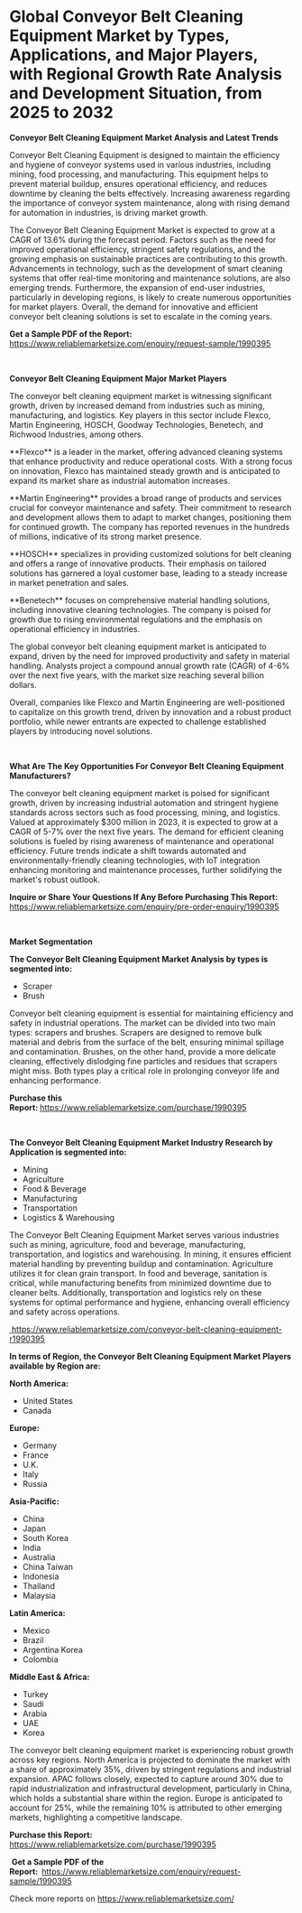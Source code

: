 <p><h1>Global Conveyor Belt Cleaning Equipment Market by Types, Applications, and Major Players, with Regional Growth Rate Analysis and Development Situation, from 2025 to 2032</h1></p><p><strong>Conveyor Belt Cleaning Equipment Market Analysis and Latest Trends</strong></p>
<p><p>Conveyor Belt Cleaning Equipment is designed to maintain the efficiency and hygiene of conveyor systems used in various industries, including mining, food processing, and manufacturing. This equipment helps to prevent material buildup, ensures operational efficiency, and reduces downtime by cleaning the belts effectively. Increasing awareness regarding the importance of conveyor system maintenance, along with rising demand for automation in industries, is driving market growth.</p><p>The Conveyor Belt Cleaning Equipment Market is expected to grow at a CAGR of 13.6% during the forecast period. Factors such as the need for improved operational efficiency, stringent safety regulations, and the growing emphasis on sustainable practices are contributing to this growth. Advancements in technology, such as the development of smart cleaning systems that offer real-time monitoring and maintenance solutions, are also emerging trends. Furthermore, the expansion of end-user industries, particularly in developing regions, is likely to create numerous opportunities for market players. Overall, the demand for innovative and efficient conveyor belt cleaning solutions is set to escalate in the coming years.</p></p>
<p><strong>Get a Sample PDF of the Report:&nbsp;</strong> <a href="https://www.reliablemarketsize.com/enquiry/request-sample/1990395?utm_campaign=2477&utm_medium=2&utm_source=Github&utm_content=ia&utm_term=20022025&utm_id=conveyor-belt-cleaning-equipment">https://www.reliablemarketsize.com/enquiry/request-sample/1990395</a></p>
<p>&nbsp;</p>
<p><strong>Conveyor Belt Cleaning Equipment Major Market Players</strong></p>
<p><p>The conveyor belt cleaning equipment market is witnessing significant growth, driven by increased demand from industries such as mining, manufacturing, and logistics. Key players in this sector include Flexco, Martin Engineering, HOSCH, Goodway Technologies, Benetech, and Richwood Industries, among others.</p><p>**Flexco** is a leader in the market, offering advanced cleaning systems that enhance productivity and reduce operational costs. With a strong focus on innovation, Flexco has maintained steady growth and is anticipated to expand its market share as industrial automation increases.</p><p>**Martin Engineering** provides a broad range of products and services crucial for conveyor maintenance and safety. Their commitment to research and development allows them to adapt to market changes, positioning them for continued growth. The company has reported revenues in the hundreds of millions, indicative of its strong market presence.</p><p>**HOSCH** specializes in providing customized solutions for belt cleaning and offers a range of innovative products. Their emphasis on tailored solutions has garnered a loyal customer base, leading to a steady increase in market penetration and sales.</p><p>**Benetech** focuses on comprehensive material handling solutions, including innovative cleaning technologies. The company is poised for growth due to rising environmental regulations and the emphasis on operational efficiency in industries.</p><p>The global conveyor belt cleaning equipment market is anticipated to expand, driven by the need for improved productivity and safety in material handling. Analysts project a compound annual growth rate (CAGR) of 4-6% over the next five years, with the market size reaching several billion dollars.</p><p>Overall, companies like Flexco and Martin Engineering are well-positioned to capitalize on this growth trend, driven by innovation and a robust product portfolio, while newer entrants are expected to challenge established players by introducing novel solutions.</p></p>
<p>&nbsp;</p>
<p><strong>What Are The Key Opportunities For Conveyor Belt Cleaning Equipment Manufacturers?</strong></p>
<p><p>The conveyor belt cleaning equipment market is poised for significant growth, driven by increasing industrial automation and stringent hygiene standards across sectors such as food processing, mining, and logistics. Valued at approximately $300 million in 2023, it is expected to grow at a CAGR of 5-7% over the next five years. The demand for efficient cleaning solutions is fueled by rising awareness of maintenance and operational efficiency. Future trends indicate a shift towards automated and environmentally-friendly cleaning technologies, with IoT integration enhancing monitoring and maintenance processes, further solidifying the market's robust outlook.</p></p>
<p><strong>Inquire or Share Your Questions If Any Before Purchasing This Report:</strong> <a href="https://www.reliablemarketsize.com/enquiry/pre-order-enquiry/1990395?utm_campaign=2477&utm_medium=2&utm_source=Github&utm_content=ia&utm_term=20022025&utm_id=conveyor-belt-cleaning-equipment">https://www.reliablemarketsize.com/enquiry/pre-order-enquiry/1990395</a></p>
<p>&nbsp;</p>
<p><strong>Market Segmentation</strong></p>
<p><strong>The Conveyor Belt Cleaning Equipment Market Analysis by types is segmented into:</strong></p>
<p><ul><li>Scraper</li><li>Brush</li></ul></p>
<p><p>Conveyor belt cleaning equipment is essential for maintaining efficiency and safety in industrial operations. The market can be divided into two main types: scrapers and brushes. Scrapers are designed to remove bulk material and debris from the surface of the belt, ensuring minimal spillage and contamination. Brushes, on the other hand, provide a more delicate cleaning, effectively dislodging fine particles and residues that scrapers might miss. Both types play a critical role in prolonging conveyor life and enhancing performance.</p></p>
<p><strong>Purchase this Report:&nbsp;</strong><a href="https://www.reliablemarketsize.com/purchase/1990395?utm_campaign=2477&utm_medium=2&utm_source=Github&utm_content=ia&utm_term=20022025&utm_id=conveyor-belt-cleaning-equipment">https://www.reliablemarketsize.com/purchase/1990395</a></p>
<p>&nbsp;</p>
<p><strong>The Conveyor Belt Cleaning Equipment Market Industry Research by Application is segmented into:</strong></p>
<p><ul><li>Mining</li><li>Agriculture</li><li>Food & Beverage</li><li>Manufacturing</li><li>Transportation</li><li>Logistics & Warehousing</li></ul></p>
<p><p>The Conveyor Belt Cleaning Equipment Market serves various industries such as mining, agriculture, food and beverage, manufacturing, transportation, and logistics and warehousing. In mining, it ensures efficient material handling by preventing buildup and contamination. Agriculture utilizes it for clean grain transport. In food and beverage, sanitation is critical, while manufacturing benefits from minimized downtime due to cleaner belts. Additionally, transportation and logistics rely on these systems for optimal performance and hygiene, enhancing overall efficiency and safety across operations.</p></p>
<p><a href="https://www.reliablemarketsize.com/conveyor-belt-cleaning-equipment-r1990395?utm_campaign=2477&utm_medium=2&utm_source=Github&utm_content=ia&utm_term=20022025&utm_id=conveyor-belt-cleaning-equipment">&nbsp;https://www.reliablemarketsize.com/conveyor-belt-cleaning-equipment-r1990395</a></p>
<p><strong>In terms of Region, the Conveyor Belt Cleaning Equipment Market Players available by Region are:</strong></p>
<p>
    <p> <strong> North America: </strong>
        <ul>
            <li>United States</li>
            <li>Canada</li>
        </ul>
        </p> 
    <p> <strong> Europe: </strong>
        <ul>
            <li>Germany</li>
            <li>France</li>
            <li>U.K.</li>
            <li>Italy</li>
            <li>Russia</li>
        </ul>
        </p> 
    <p> <strong> Asia-Pacific: </strong>
        <ul>
            <li>China</li>
            <li>Japan</li>
            <li>South Korea</li>
            <li>India</li>
            <li>Australia</li>
            <li>China Taiwan</li>
            <li>Indonesia</li>
            <li>Thailand</li>
            <li>Malaysia</li>
        </ul>
        </p> 
    <p> <strong> Latin America: </strong>
        <ul>
            <li>Mexico</li>
            <li>Brazil</li>
            <li>Argentina Korea</li>
            <li>Colombia</li>
        </ul>
        </p> 
    <p> <strong> Middle East & Africa: </strong>
        <ul>
            <li>Turkey</li>
            <li>Saudi</li>
            <li>Arabia</li>
            <li>UAE</li>
            <li>Korea</li>
        </ul>
    </p>
    </p>
<p><p>The conveyor belt cleaning equipment market is experiencing robust growth across key regions. North America is projected to dominate the market with a share of approximately 35%, driven by stringent regulations and industrial expansion. APAC follows closely, expected to capture around 30% due to rapid industrialization and infrastructural development, particularly in China, which holds a substantial share within the region. Europe is anticipated to account for 25%, while the remaining 10% is attributed to other emerging markets, highlighting a competitive landscape.</p></p>
<p><strong>Purchase this Report: </strong><a href="https://www.reliablemarketsize.com/purchase/1990395?utm_campaign=2477&utm_medium=2&utm_source=Github&utm_content=ia&utm_term=20022025&utm_id=conveyor-belt-cleaning-equipment">https://www.reliablemarketsize.com/purchase/1990395</a></p>
<p>&nbsp;<strong>Get a Sample PDF of the Report:&nbsp;&nbsp;</strong><a href="https://www.reliablemarketsize.com/enquiry/request-sample/1990395?utm_campaign=2477&utm_medium=2&utm_source=Github&utm_content=ia&utm_term=20022025&utm_id=conveyor-belt-cleaning-equipment">https://www.reliablemarketsize.com/enquiry/request-sample/1990395</a></p>
<p><strong></strong></p>
<p>Check more reports on <a href="https://www.reliablemarketsize.com/?utm_campaign=2477&utm_medium=2&utm_source=Github&utm_content=ia&utm_term=20022025&utm_id=conveyor-belt-cleaning-equipment">https://www.reliablemarketsize.com/</a></p>